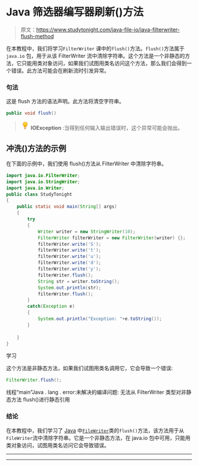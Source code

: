 # Java 筛选器编写器刷新()方法

> 原文：<https://www.studytonight.com/java-file-io/java-filterwriter-flush-method>

在本教程中，我们将学习`FilterWriter` 课中的`flush()`方法。`flush()`方法属于`java.io` 包，用于从该 FilterWriter 流中清除字符串。这个方法是一个非静态的方法，它只能用类对象访问，如果我们试图用类名访问这个方法，那么我们会得到一个错误。此方法可能会在刷新流时引发异常。

### 句法

这是 flush 方法的语法声明。此方法将清空字符串。

```java
public void flush()
```

> ![enlightened](img/bcefbc0bebd753ed2a05f55c0b74d9f0.png "enlightened") **IOException** :当得到任何输入输出错误时，这个异常可能会抛出。

## 冲洗()方法的示例

在下面的示例中，我们使用 flush()方法从 FilterWriter 中清除字符串。

```java
import java.io.FilterWriter;
import java.io.StringWriter;
import java.io.Writer;
public class StudyTonight
{
	public static void main(String[] args) 
	{
		try
		{
			Writer writer = new StringWriter(10);
			FilterWriter filterWriter = new FilterWriter(writer) {};
			filterWriter.write('S');
			filterWriter.write('t');
			filterWriter.write('u');
			filterWriter.write('d');
			filterWriter.write('y');
			filterWriter.flush();
			String str = writer.toString();
			System.out.println(str);
			filterWriter.flush();
		}
		catch(Exception e)
		{
			System.out.println("Exception: "+e.toString());
		}

	}
}
```

学习

这个方法是非静态方法，如果我们试图用类名调用它，它会导致一个错误:

```java
FilterWriter.flush();
```

线程“main”Java . lang . error:未解决的编译问题:
无法从 FilterWriter 类型对非静态方法 flush()进行静态引用

### 结论

在本教程中，我们学习了 [Java](https://www.studytonight.com/java/) 中[`FileWriter`](https://www.studytonight.com/java-file-io/java-filewriter-class)类的`flush()`方法，该方法用于从`FileWriter`流中清除字符串。它是一个非静态方法，在 java.io 包中可用，只能用类对象访问，试图用类名访问它会导致错误。

* * *

* * *